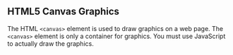 ## HTML5 Canvas Graphics

The HTML `<canvas>` element is used to draw graphics on a web page. The `<canvas>` element is only a container for graphics. You must use JavaScript to actually draw the graphics.